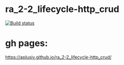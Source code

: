 # ra_2-2_lifecycle-http_crud
[![Build status](https://ci.appveyor.com/api/projects/status/fm50of3r6ai0kg6l?svg=true)](https://ci.appveyor.com/project/AplusIv/ra-2-2-lifecycle-http-crud)


# gh pages:
https://aplusiv.github.io/ra_2-2_lifecycle-http_crud/